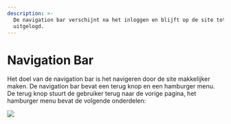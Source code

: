 ```yaml
---
description: >-
  De navigation bar verschijnt na het inloggen en blijft op de site tot je bent
  uitgelogd.
---
```


# Navigation Bar

Het doel van de navigation bar is het navigeren door de site makkelijker maken. De navigation bar bevat een terug knop en een hamburger menu. De terug knop stuurt de gebruiker terug naar de vorige pagina, het hamburger menu bevat de volgende onderdelen:

![](https://lh6.googleusercontent.com/cFtwkQE1NK-yYGRmYQjukGPfjj98BDSV3DPxaRkBwRSaR_YadcnGfPKrK9ySN2fQ8XZR6i7zT9JqyaBjXUKdspVmKHUovdUlD5TV-lKM_GdmcOAduRY3lXQFtpsNqXcmY6UcOt2t)

